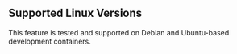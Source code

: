 ## Supported Linux Versions

This feature is tested and supported on Debian and Ubuntu-based development containers.

